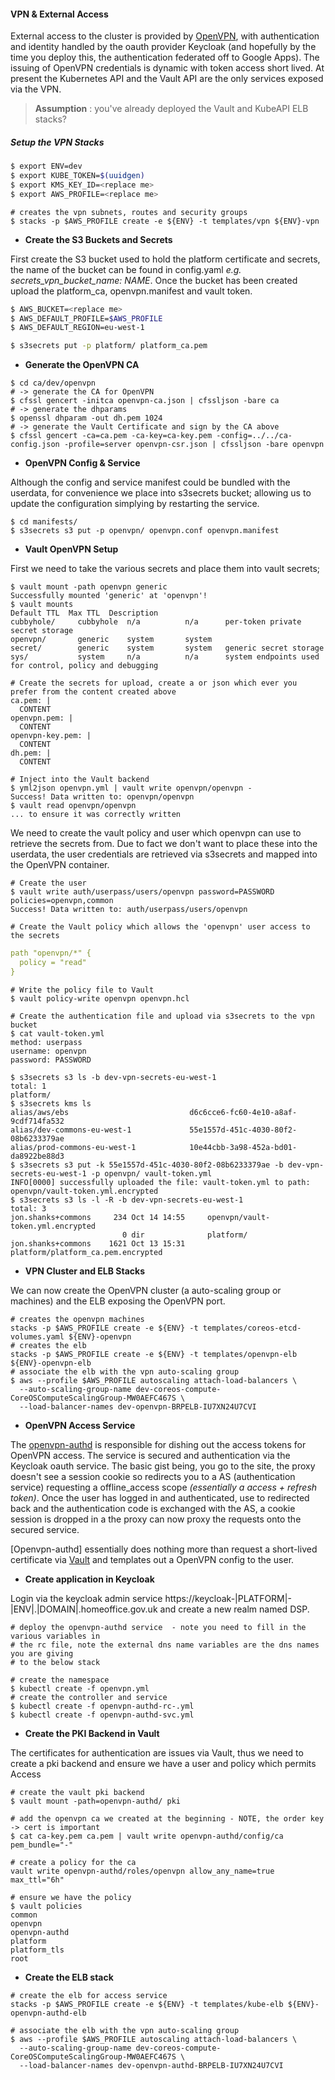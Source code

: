 #### **VPN & External Access**

External access to the cluster is provided by [OpenVPN](https://openvpn.net/index.php/open-source/documentation.html), with authentication and identity handled by the oauth provider Keycloak (and hopefully by the time you deploy this, the authentication federated off to Google Apps). The issuing of OpenVPN credentials is dynamic with token access short lived. At present the Kubernetes API and the Vault API are the only services exposed via the VPN.

> **Assumption** : you've already deployed the Vault and KubeAPI ELB stacks?

##### **Setup the VPN Stacks**

```bash
$ export ENV=dev
$ export KUBE_TOKEN=$(uuidgen)
$ export KMS_KEY_ID=<replace me>
$ export AWS_PROFILE=<replace me>
```

```shell
# creates the vpn subnets, routes and security groups
$ stacks -p $AWS_PROFILE create -e ${ENV} -t templates/vpn ${ENV}-vpn

```

- **Create the S3 Buckets and Secrets**

First create the S3 bucket used to hold the platform certificate and secrets, the name of the bucket can be found in config.yaml *e.g. secrets_vpn_bucket_name: NAME*. Once the bucket has been created upload the platform_ca,  openvpn.manifest and vault token.

```bash
$ AWS_BUCKET=<replace me>
$ AWS_DEFAULT_PROFILE=$AWS_PROFILE
$ AWS_DEFAULT_REGION=eu-west-1

$ s3secrets put -p platform/ platform_ca.pem
```

- **Generate the OpenVPN CA**

```shell
$ cd ca/dev/openvpn
# -> generate the CA for OpenVPN
$ cfssl gencert -initca openvpn-ca.json | cfssljson -bare ca
# -> generate the dhparams
$ openssl dhparam -out dh.pem 1024
# -> generate the Vault Certificate and sign by the CA above
$ cfssl gencert -ca=ca.pem -ca-key=ca-key.pem -config=../../ca-config.json -profile=server openvpn-csr.json | cfssljson -bare openvpn
```

- **OpenVPN Config & Service**

Although the config and service manifest could be bundled with the userdata, for convenience we place into s3secrets bucket; allowing
us to update the configuration simplying by restarting the service.

```shell
$ cd manifests/
$ s3secrets s3 put -p openvpn/ openvpn.conf openvpn.manifest
```

- **Vault OpenVPN Setup**

First we need to take the various secrets and place them into vault secrets;

```shell
$ vault mount -path openvpn generic
Successfully mounted 'generic' at 'openvpn'!
$ vault mounts
Default TTL  Max TTL  Description
cubbyhole/     cubbyhole  n/a          n/a      per-token private secret storage
openvpn/       generic    system       system   
secret/        generic    system       system   generic secret storage
sys/           system     n/a          n/a      system endpoints used for control, policy and debugging

# Create the secrets for upload, create a or json which ever you prefer from the content created above
ca.pem: |
  CONTENT
openvpn.pem: |
  CONTENT
openvpn-key.pem: |
  CONTENT
dh.pem: |
  CONTENT

# Inject into the Vault backend
$ yml2json openvpn.yml | vault write openvpn/openvpn -
Success! Data written to: openvpn/openvpn
$ vault read openvpn/openvpn
... to ensure it was correctly written
```

We need to create the vault policy and user which openvpn can use to retrieve the secrets from. Due to fact we
don't want to place these into the userdata, the user credentials are retrieved via s3secrets and mapped into
the OpenVPN container.

```shell
# Create the user
$ vault write auth/userpass/users/openvpn password=PASSWORD policies=openvpn,common
Success! Data written to: auth/userpass/users/openvpn

# Create the Vault policy which allows the 'openvpn' user access to the secrets
```

```YAML
path "openvpn/*" {
  policy = "read"
}
```

```shell
# Write the policy file to Vault
$ vault policy-write openvpn openvpn.hcl

# Create the authentication file and upload via s3secrets to the vpn bucket
$ cat vault-token.yml
method: userpass
username: openvpn
password: PASSWORD

$ s3secrets s3 ls -b dev-vpn-secrets-eu-west-1
total: 1
platform/
$ s3secrets kms ls
alias/aws/ebs                           d6c6cce6-fc60-4e10-a8af-9cdf714fa532
alias/dev-commons-eu-west-1             55e1557d-451c-4030-80f2-08b6233379ae
alias/prod-commons-eu-west-1            10e44cbb-3a98-452a-bd01-da8922be88d3
$ s3secrets s3 put -k 55e1557d-451c-4030-80f2-08b6233379ae -b dev-vpn-secrets-eu-west-1 -p openvpn/ vault-token.yml
INFO[0000] successfully uploaded the file: vault-token.yml to path: openvpn/vault-token.yml.encrypted
$ s3secrets s3 ls -l -R -b dev-vpn-secrets-eu-west-1  
total: 3
jon.shanks+commons     234 Oct 14 14:55     openvpn/vault-token.yml.encrypted
                         0 dir              platform/
jon.shanks+commons    1621 Oct 13 15:31     platform/platform_ca.pem.encrypted
```

- **VPN Cluster and ELB Stacks**

We can now create the OpenVPN cluster (a auto-scaling group or machines) and the ELB exposing the OpenVPN port.

```shell
# creates the openvpn machines
stacks -p $AWS_PROFILE create -e ${ENV} -t templates/coreos-etcd-volumes.yaml ${ENV}-openvpn
# creates the elb
stacks -p $AWS_PROFILE create -e ${ENV} -t templates/openvpn-elb ${ENV}-openvpn-elb
# associate the elb with the vpn auto-scaling group
$ aws --profile $AWS_PROFILE autoscaling attach-load-balancers \
  --auto-scaling-group-name dev-coreos-compute-CoreOSComputeScalingGroup-MW0AEFC467S \
  --load-balancer-names dev-openvpn-BRPELB-IU7XN24U7CVI
```

- **OpenVPN Access Service**

The [openvpn-authd](https://github.com/UKHomeOffice/openvpn-authd) is responsible for dishing out the access tokens for OpenVPN access. The service is secured and authentication via the Keycloak oauth service. The basic gist being, you go to the site, the proxy doesn't see a session cookie so redirects you to a AS (authentication service) requesting a offline_access scope *(essentially a access + refresh token)*. Once the user has logged in and authenticated, use to redirected back and the authentication code is exchanged with the AS, a cookie session is dropped in a the proxy can now proxy the requests onto the secured service.

[Openvpn-authd] essentially does nothing more than request a short-lived certificate via [Vault](https://github.com/hashicorp/vault) and templates out a OpenVPN config to the user.

- **Create application in Keycloak**

Login via the keycloak admin service https://keycloak-|PLATFORM|-|ENV|.|DOMAIN|.homeoffice.gov.uk and create a new realm named DSP.

```shell
# deploy the openvpn-authd service  - note you need to fill in the various variables in
# the rc file, note the external dns name variables are the dns names you are giving
# to the below stack

# create the namespace
$ kubectl create -f openvpn.yml
# create the controller and service
$ kubectl create -f openvpn-authd-rc-.yml
$ kubectl create -f openvpn-authd-svc.yml
```

- **Create the PKI Backend in Vault**

The certificates for authentication are issues via Vault, thus we need to create a pki backend and ensure we have a user and policy which permits Access

```shell
# create the vault pki backend
$ vault mount -path=openvpn-authd/ pki

# add the openvpn ca we created at the beginning - NOTE, the order key -> cert is important
$ cat ca-key.pem ca.pem | vault write openvpn-authd/config/ca pem_bundle="-"

# create a policy for the ca
vault write openvpn-authd/roles/openvpn allow_any_name=true max_ttl="6h"

# ensure we have the policy
$ vault policies
common
openvpn
openvpn-authd
platform
platform_tls
root

```

- **Create the ELB stack**

```shell
# create the elb for access service
stacks -p $AWS_PROFILE create -e ${ENV} -t templates/kube-elb ${ENV}-openvpn-authd-elb

# associate the elb with the vpn auto-scaling group
$ aws --profile $AWS_PROFILE autoscaling attach-load-balancers \
  --auto-scaling-group-name dev-coreos-compute-CoreOSComputeScalingGroup-MW0AEFC467S \
  --load-balancer-names dev-openvpn-authd-BRPELB-IU7XN24U7CVI

```
